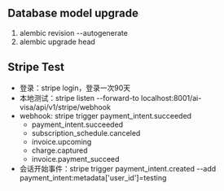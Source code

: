 ## Database model upgrade
1. alembic revision --autogenerate
2. alembic upgrade head

## Stripe Test

- 登录：stripe login，登录一次90天
- 本地测试：stripe listen --forward-to localhost:8001/ai-visa/api/v1/stripe/webhook
- webhook: stripe trigger payment_intent.succeeded
  - payment_intent.succeeded
  - subscription_schedule.canceled
  - invoice.upcoming
  - charge.captured
  - invoice.payment_succeed
- 会话开始事件：stripe trigger payment_intent.created --add payment_intent:metadata['user_id']=testing